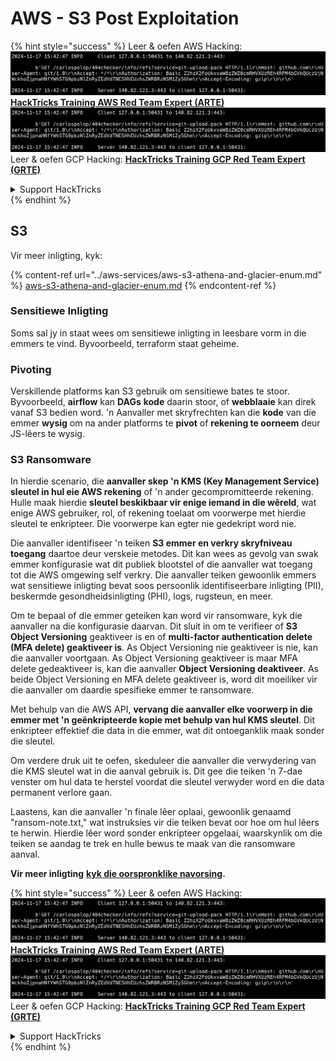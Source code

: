 # AWS - S3 Post Exploitation

{% hint style="success" %}
Leer & oefen AWS Hacking:<img src="../../../.gitbook/assets/image (1).png" alt="" data-size="line">[**HackTricks Training AWS Red Team Expert (ARTE)**](https://training.hacktricks.xyz/courses/arte)<img src="../../../.gitbook/assets/image (1).png" alt="" data-size="line">\
Leer & oefen GCP Hacking: <img src="../../../.gitbook/assets/image (2).png" alt="" data-size="line">[**HackTricks Training GCP Red Team Expert (GRTE)**<img src="../../../.gitbook/assets/image (2).png" alt="" data-size="line">](https://training.hacktricks.xyz/courses/grte)

<details>

<summary>Support HackTricks</summary>

* Kyk na die [**subskripsie planne**](https://github.com/sponsors/carlospolop)!
* **Sluit aan by die** 💬 [**Discord groep**](https://discord.gg/hRep4RUj7f) of die [**telegram groep**](https://t.me/peass) of **volg** ons op **Twitter** 🐦 [**@hacktricks\_live**](https://twitter.com/hacktricks\_live)**.**
* **Deel hacking truuks deur PRs in te dien na die** [**HackTricks**](https://github.com/carlospolop/hacktricks) en [**HackTricks Cloud**](https://github.com/carlospolop/hacktricks-cloud) github repos.

</details>
{% endhint %}

## S3

Vir meer inligting, kyk:

{% content-ref url="../aws-services/aws-s3-athena-and-glacier-enum.md" %}
[aws-s3-athena-and-glacier-enum.md](../aws-services/aws-s3-athena-and-glacier-enum.md)
{% endcontent-ref %}

### Sensitiewe Inligting

Soms sal jy in staat wees om sensitiewe inligting in leesbare vorm in die emmers te vind. Byvoorbeeld, terraform staat geheime.

### Pivoting

Verskillende platforms kan S3 gebruik om sensitiewe bates te stoor.\
Byvoorbeeld, **airflow** kan **DAGs** **kode** daarin stoor, of **webblaaie** kan direk vanaf S3 bedien word. 'n Aanvaller met skryfrechten kan die **kode** van die emmer **wysig** om na ander platforms te **pivot** of **rekening te oorneem** deur JS-lêers te wysig.

### S3 Ransomware

In hierdie scenario, die **aanvaller skep 'n KMS (Key Management Service) sleutel in hul eie AWS rekening** of 'n ander gecompromitteerde rekening. Hulle maak hierdie **sleutel beskikbaar vir enige iemand in die wêreld**, wat enige AWS gebruiker, rol, of rekening toelaat om voorwerpe met hierdie sleutel te enkripteer. Die voorwerpe kan egter nie gedekript word nie.

Die aanvaller identifiseer 'n teiken **S3 emmer en verkry skryfniveau toegang** daartoe deur verskeie metodes. Dit kan wees as gevolg van swak emmer konfigurasie wat dit publiek blootstel of die aanvaller wat toegang tot die AWS omgewing self verkry. Die aanvaller teiken gewoonlik emmers wat sensitiewe inligting bevat soos persoonlik identifiseerbare inligting (PII), beskermde gesondheidsinligting (PHI), logs, rugsteun, en meer.

Om te bepaal of die emmer geteiken kan word vir ransomware, kyk die aanvaller na die konfigurasie daarvan. Dit sluit in om te verifieer of **S3 Object Versioning** geaktiveer is en of **multi-factor authentication delete (MFA delete) geaktiveer is**. As Object Versioning nie geaktiveer is nie, kan die aanvaller voortgaan. As Object Versioning geaktiveer is maar MFA delete gedeaktiveer is, kan die aanvaller **Object Versioning deaktiveer**. As beide Object Versioning en MFA delete geaktiveer is, word dit moeiliker vir die aanvaller om daardie spesifieke emmer te ransomware.

Met behulp van die AWS API, **vervang die aanvaller elke voorwerp in die emmer met 'n geënkripteerde kopie met behulp van hul KMS sleutel**. Dit enkripteer effektief die data in die emmer, wat dit ontoeganklik maak sonder die sleutel.

Om verdere druk uit te oefen, skeduleer die aanvaller die verwydering van die KMS sleutel wat in die aanval gebruik is. Dit gee die teiken 'n 7-dae venster om hul data te herstel voordat die sleutel verwyder word en die data permanent verlore gaan.

Laastens, kan die aanvaller 'n finale lêer oplaai, gewoonlik genaamd "ransom-note.txt," wat instruksies vir die teiken bevat oor hoe om hul lêers te herwin. Hierdie lêer word sonder enkripteer opgelaai, waarskynlik om die teiken se aandag te trek en hulle bewus te maak van die ransomware aanval.

**Vir meer inligting** [**kyk die oorspronklike navorsing**](https://rhinosecuritylabs.com/aws/s3-ransomware-part-1-attack-vector/)**.**

{% hint style="success" %}
Leer & oefen AWS Hacking:<img src="../../../.gitbook/assets/image (1).png" alt="" data-size="line">[**HackTricks Training AWS Red Team Expert (ARTE)**](https://training.hacktricks.xyz/courses/arte)<img src="../../../.gitbook/assets/image (1).png" alt="" data-size="line">\
Leer & oefen GCP Hacking: <img src="../../../.gitbook/assets/image (2).png" alt="" data-size="line">[**HackTricks Training GCP Red Team Expert (GRTE)**<img src="../../../.gitbook/assets/image (2).png" alt="" data-size="line">](https://training.hacktricks.xyz/courses/grte)

<details>

<summary>Support HackTricks</summary>

* Kyk na die [**subskripsie planne**](https://github.com/sponsors/carlospolop)!
* **Sluit aan by die** 💬 [**Discord groep**](https://discord.gg/hRep4RUj7f) of die [**telegram groep**](https://t.me/peass) of **volg** ons op **Twitter** 🐦 [**@hacktricks\_live**](https://twitter.com/hacktricks\_live)**.**
* **Deel hacking truuks deur PRs in te dien na die** [**HackTricks**](https://github.com/carlospolop/hacktricks) en [**HackTricks Cloud**](https://github.com/carlospolop/hacktricks-cloud) github repos.

</details>
{% endhint %}
